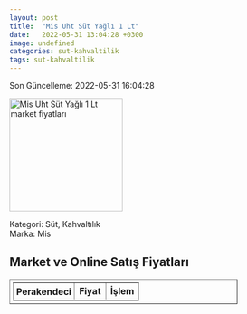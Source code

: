 ```yaml
---
layout: post
title:  "Mis Uht Süt Yağlı 1 Lt"
date:   2022-05-31 13:04:28 +0300
image: undefined
categories: sut-kahvaltilik
tags: sut-kahvaltilik
---
```


Son Güncelleme: 2022-05-31 16:04:28

<img src="undefined" width="200" alt="Mis Uht Süt Yağlı 1 Lt market fiyatları" />

Kategori: Süt, Kahvaltılık
<br />
Marka: Mis

<h2>Market ve Online Satış Fiyatları</h2>

<table border="1" style="padding: 5px;width:80%;">
  <tr>
    <td style="padding: 5px;"><strong>Perakendeci</strong></td>
    <td><strong>Fiyat</strong></td>
    <td><strong>İşlem</strong></td>
  </tr>
  
</table>
